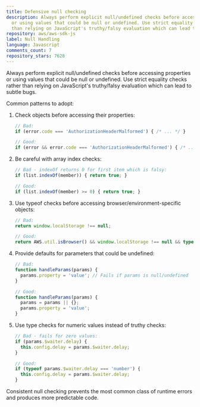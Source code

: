 ```yaml
---
title: Defensive null checking
description: Always perform explicit null/undefined checks before accessing properties
  or using values that could be null or undefined. Use strict equality checks rather
  than relying on JavaScript's truthy/falsy evaluation which can lead to subtle bugs.
repository: aws/aws-sdk-js
label: Null Handling
language: Javascript
comments_count: 7
repository_stars: 7628
---
```


Always perform explicit null/undefined checks before accessing properties or using values that could be null or undefined. Use strict equality checks rather than relying on JavaScript's truthy/falsy evaluation which can lead to subtle bugs.

Common patterns to adopt:
1. Check objects before accessing their properties:
   ```javascript
   // Bad:
   if (error.code === 'AuthorizationHeaderMalformed') { /* ... */ }
   
   // Good:
   if (error && error.code === 'AuthorizationHeaderMalformed') { /* ... */ }
   ```

2. Be careful with array index checks:
   ```javascript
   // Bad - indexOf returns 0 for first item which is falsy:
   if (list.indexOf(member)) { return true; }
   
   // Good:
   if (list.indexOf(member) >= 0) { return true; }
   ```

3. Use typeof checks before accessing browser/environment-specific objects:
   ```javascript
   // Bad:
   return window.localStorage !== null;
   
   // Good:
   return AWS.util.isBrowser() && window.localStorage !== null && typeof window.localStorage === 'object';
   ```

4. Provide defaults for parameters that could be undefined:
   ```javascript
   // Bad:
   function handleParams(params) {
     params.property = 'value'; // Fails if params is null/undefined
   }
   
   // Good:
   function handleParams(params) {
     params = params || {};
     params.property = 'value';
   }
   ```

5. Use type checks for numeric values instead of truthy checks:
   ```javascript
   // Bad - fails for zero values:
   if (params.$waiter.delay) {
     this.config.delay = params.$waiter.delay;
   }
   
   // Good:
   if (typeof params.$waiter.delay === 'number') {
     this.config.delay = params.$waiter.delay;
   }
   ```

Consistent null checking prevents the most common class of runtime errors and produces more predictable code.

